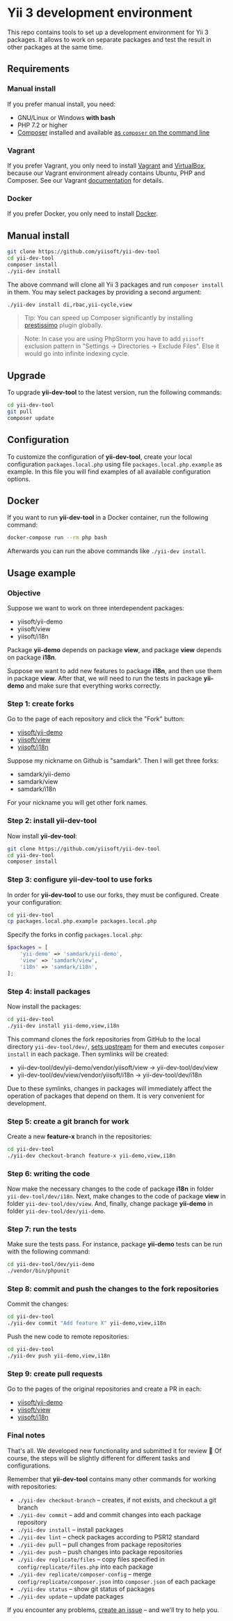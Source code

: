 Yii 3 development environment
=============================

This repo contains tools to set up a development environment for Yii 3 packages.
It allows to work on separate packages and test the result in other packages at the same time.


Requirements
------------

### Manual install

If you prefer manual install, you need:
- GNU/Linux or Windows **with bash**
- PHP 7.2 or higher
- [Composer](https://getcomposer.org/) installed and
  available [as `composer` on the command line](https://getcomposer.org/doc/00-intro.md#globally)

### Vagrant

If you prefer Vagrant, you only need to install 
[Vagrant](https://www.vagrantup.com/downloads.html) and [VirtualBox](https://www.virtualbox.org/wiki/Downloads),
because our Vagrant environment already contains Ubuntu, PHP and Composer. 
See our Vagrant [documentation](vagrant/README.md) for details.

### Docker

If you prefer Docker, you only need to install [Docker](https://www.docker.com/).


Manual install
--------------

```bash
git clone https://github.com/yiisoft/yii-dev-tool
cd yii-dev-tool
composer install
./yii-dev install
```
    
The above command will clone all Yii 3 packages and run `composer install` in them.
You may select packages by providing a second argument:

```bash
./yii-dev install di,rbac,yii-cycle,view
```
    
> Tip: You can speed up Composer significantly by installing [prestissimo](https://github.com/hirak/prestissimo) plugin
> globally.

> Note: In case you are using PhpStorm you have to add `yiisoft` exclusion pattern in "Settings → Directories → Exclude Files".
> Else it would go into infinite indexing cycle.


Upgrade
-------

To upgrade **yii-dev-tool** to the latest version, run the following commands:

```bash
cd yii-dev-tool
git pull
composer update
```


Configuration
-------------

To customize the configuration of **yii-dev-tool**, create your local configuration `packages.local.php` 
using file `packages.local.php.example` as example. In this file you will find examples of all available 
configuration options.


Docker
------

If you want to run **yii-dev-tool** in a Docker container, run the following command:

```bash
docker-compose run --rm php bash
```

Afterwards you can run the above commands like `./yii-dev install`.


Usage example
-------------

### Objective

Suppose we want to work on three interdependent packages:
* yiisoft/yii-demo
* yiisoft/view
* yiisoft/i18n

Package **yii-demo** depends on package **view**, and package **view** depends on package **i18n**.

Suppose we want to add new features to package **i18n**, and then use them in package **view**. 
After that, we will need to run the tests in package **yii-demo** and make sure that everything works correctly.

### Step 1: create forks

Go to the page of each repository and click the "Fork" button:
* [yiisoft/yii-demo](https://github.com/yiisoft/yii-demo)
* [yiisoft/view](https://github.com/yiisoft/view)
* [yiisoft/i18n](https://github.com/yiisoft/i18n)

Suppose my nickname on Github is "samdark". Then I will get three forks:
* samdark/yii-demo
* samdark/view
* samdark/i18n

For your nickname you will get other fork names.

### Step 2: install yii-dev-tool

Now install **yii-dev-tool**:

```bash
git clone https://github.com/yiisoft/yii-dev-tool
cd yii-dev-tool
composer install
```
        
### Step 3: configure yii-dev-tool to use forks

In order for **yii-dev-tool** to use our forks, they must be configured. 
Create your configuration:

```bash
cd yii-dev-tool
cp packages.local.php.example packages.local.php
```

Specify the forks in config `packages.local.php`:

```php
$packages = [
    'yii-demo' => 'samdark/yii-demo',
    'view' => 'samdark/view',
    'i18n' => 'samdark/i18n',
];
```

### Step 4: install packages

Now install the packages:

```bash
cd yii-dev-tool
./yii-dev install yii-demo,view,i18n
```

This command clones the fork repositories from GitHub to the local directory `yii-dev-tool/dev/`, 
[sets upstream](https://help.github.com/en/github/collaborating-with-issues-and-pull-requests/configuring-a-remote-for-a-fork) 
for them and executes `composer install` in each package. Then symlinks will be created:
* yii-dev-tool/dev/yii-demo/vendor/yiisoft/view -> yii-dev-tool/dev/view
* yii-dev-tool/dev/view/vendor/yiisoft/i18n -> yii-dev-tool/dev/i18n

Due to these symlinks, changes in packages will immediately affect the operation of packages that depend on them.
It is very convenient for development.

### Step 5: create a git branch for work

Create a new **feature-x** branch in the repositories:

```bash
cd yii-dev-tool
./yii-dev checkout-branch feature-x yii-demo,view,i18n
```

### Step 6: writing the code

Now make the necessary changes to the code of package **i18n** in folder `yii-dev-tool/dev/i18n`. 
Next, make changes to the code of package **view** in folder `yii-dev-tool/dev/view`. 
And, finally, change package **yii-demo** in folder `yii-dev-tool/dev/yii-demo`.

### Step 7: run the tests

Make sure the tests pass. For instance, package **yii-demo** tests can be run with the following command:

```bash
cd yii-dev-tool/dev/yii-demo
./vendor/bin/phpunit
```

### Step 8: commit and push the changes to the fork repositories

Commit the changes:

```bash
cd yii-dev-tool
./yii-dev commit "Add feature X" yii-demo,view,i18n
```

Push the new code to remote repositories:

```bash
cd yii-dev-tool
./yii-dev push yii-demo,view,i18n
```

### Step 9: create pull requests

Go to the pages of the original repositories and create a PR in each:
* [yiisoft/yii-demo](https://github.com/yiisoft/yii-demo)
* [yiisoft/view](https://github.com/yiisoft/view)
* [yiisoft/i18n](https://github.com/yiisoft/i18n)

### Final notes

That's all. We developed new functionality and submitted it for review 🙂 Of course, the steps will be 
slightly different for different tasks and configurations. 

Remember that **yii-dev-tool** contains many other commands for working with repositories:

* `./yii-dev checkout-branch` – creates, if not exists, and checkout a git branch
* `./yii-dev commit` – add and commit changes into each package repository
* `./yii-dev install` – install packages
* `./yii-dev lint` – check packages according to PSR12 standard
* `./yii-dev pull` – pull changes from package repositories
* `./yii-dev push` – push changes into package repositories
* `./yii-dev replicate/files` – copy files specified in `config/replicate/files.php` into each package
* `./yii-dev replicate/composer-config` – merge `config/replicate/composer.json` into `composer.json` of each package
* `./yii-dev status` – show git status of packages
* `./yii-dev update` – update packages

If you encounter any problems, [create an issue](https://github.com/yiisoft/yii-dev-tool/issues/new) – 
and we'll try to help you.
